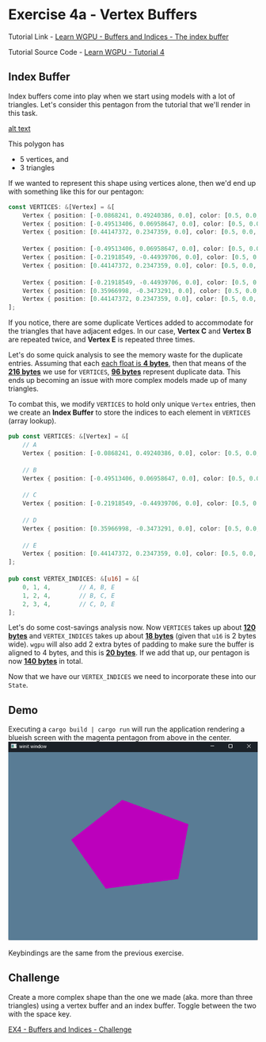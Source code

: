 # Exercise 4a - Vertex Buffers
Tutorial Link - [Learn WGPU - Buffers and Indices - The index buffer](https://sotrh.github.io/learn-wgpu/beginner/tutorial4-buffer/#the-index-buffer)

Tutorial Source Code - [Learn WGPU - Tutorial 4](https://github.com/sotrh/learn-wgpu/tree/master/code/beginner/tutorial4-buffer/)

## Index Buffer
Index buffers come into play when we start using models with a lot of triangles. Let's consider this pentagon from the tutorial that we'll render in this task.

[alt text](.assets/polygon_layout.png "Polygon Layout")

This polygon has
  - 5 vertices, and
  - 3 triangles

If we wanted to represent this shape using vertices alone, then we'd end up with something like this for our pentagon:
```Rust
const VERTICES: &[Vertex] = &[
    Vertex { position: [-0.0868241, 0.49240386, 0.0], color: [0.5, 0.0, 0.5] }, // A
    Vertex { position: [-0.49513406, 0.06958647, 0.0], color: [0.5, 0.0, 0.5] }, // B
    Vertex { position: [0.44147372, 0.2347359, 0.0], color: [0.5, 0.0, 0.5] }, // E

    Vertex { position: [-0.49513406, 0.06958647, 0.0], color: [0.5, 0.0, 0.5] }, // B
    Vertex { position: [-0.21918549, -0.44939706, 0.0], color: [0.5, 0.0, 0.5] }, // C
    Vertex { position: [0.44147372, 0.2347359, 0.0], color: [0.5, 0.0, 0.5] }, // E

    Vertex { position: [-0.21918549, -0.44939706, 0.0], color: [0.5, 0.0, 0.5] }, // C
    Vertex { position: [0.35966998, -0.3473291, 0.0], color: [0.5, 0.0, 0.5] }, // D
    Vertex { position: [0.44147372, 0.2347359, 0.0], color: [0.5, 0.0, 0.5] }, // E
];
```

If you notice, there are some duplicate Vertices added to accommodate for the triangles that have adjacent edges. In our case, <strong>Vertex C</strong> and <strong>Vertex B</strong> are repeated twice, and <strong>Vertex E</strong> is repeated three times.

Let's do some quick analysis to see the memory waste for the duplicate entries. Assuming that each <u>each float is <strong>4 bytes</strong></u>, then that means of the <u><strong>216 bytes</strong></u> we use for ```VERTICES```, <u><strong>96 bytes</strong></u> represent duplicate data. This ends up becoming an issue with more complex models made up of many triangles.

To combat this, we modify ```VERTICES``` to hold only unique ```Vertex``` entries, then we create an <strong>Index Buffer</strong> to store the indices to each element in ```VERTICES``` (array lookup).
```Rust
pub const VERTICES: &[Vertex] = &[
    // A
    Vertex { position: [-0.0868241, 0.49240386, 0.0], color: [0.5, 0.0, 0.5] },

    // B
    Vertex { position: [-0.49513406, 0.06958647, 0.0], color: [0.5, 0.0, 0.5] },
    
    // C
    Vertex { position: [-0.21918549, -0.44939706, 0.0], color: [0.5, 0.0, 0.5] },
    
    // D
    Vertex { position: [0.35966998, -0.3473291, 0.0], color: [0.5, 0.0, 0.5] },
    
    // E
    Vertex { position: [0.44147372, 0.2347359, 0.0], color: [0.5, 0.0, 0.5] },
];

pub const VERTEX_INDICES: &[u16] = &[
    0, 1, 4,        // A, B, E
    1, 2, 4,        // B, C, E
    2, 3, 4,        // C, D, E
];
```

Let's do some cost-savings analysis now. Now ```VERTICES``` takes up about <u><strong>120 bytes</strong></u> and ```VERTEX_INDICES``` takes up about <u><strong>18 bytes</strong></u> (given that ```u16``` is 2 bytes wide). ```wgpu``` will also add 2 extra bytes of padding to make sure the buffer is aligned to 4 bytes, and this is <u><strong>20 bytes</strong></u>. If we add that up, our pentagon is now <u><strong>140 bytes</strong></u> in total.

Now that we have our ```VERTEX_INDICES``` we need to incorporate these into our ```State```. 

## Demo
Executing a ```cargo build | cargo run``` will run the application rendering a blueish screen with the magenta pentagon from above in the center.
![alt text](.assets/ex4b_final_output.png "Demo Final Output - Index Buffers")

Keybindings are the same from the previous exercise.

## Challenge
Create a more complex shape than the one we made (aka. more than three triangles) using a vertex buffer and an index buffer. Toggle between the two with the space key.

[EX4 - Buffers and Indices - Challenge](../ex4b_index_buffers/README.md)